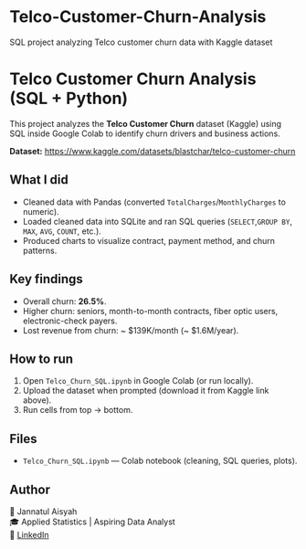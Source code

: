 # Telco-Customer-Churn-Analysis
SQL project analyzing Telco customer churn data with Kaggle dataset

# Telco Customer Churn Analysis (SQL + Python)

This project analyzes the **Telco Customer Churn** dataset (Kaggle) using SQL inside Google Colab to identify churn drivers and business actions.

**Dataset:** https://www.kaggle.com/datasets/blastchar/telco-customer-churn

## What I did
- Cleaned data with Pandas (converted `TotalCharges`/`MonthlyCharges` to numeric).  
- Loaded cleaned data into SQLite and ran SQL queries (`SELECT`,`GROUP BY`, `MAX`, `AVG`, `COUNT`, etc.).  
- Produced charts to visualize contract, payment method, and churn patterns.

## Key findings
- Overall churn: **26.5%**.  
- Higher churn: seniors, month-to-month contracts, fiber optic users, electronic-check payers.  
- Lost revenue from churn: ~ \$139K/month (~ \$1.6M/year).

## How to run
1. Open `Telco_Churn_SQL.ipynb` in Google Colab (or run locally).  
2. Upload the dataset when prompted (download it from Kaggle link above).  
3. Run cells from top → bottom.

## Files
- `Telco_Churn_SQL.ipynb` — Colab notebook (cleaning, SQL queries, plots).  

## Author
👤 Jannatul Aisyah  
🎓 Applied Statistics | Aspiring Data Analyst  
📌 [LinkedIn](linkedin.com/in/jannatulaisyah)

